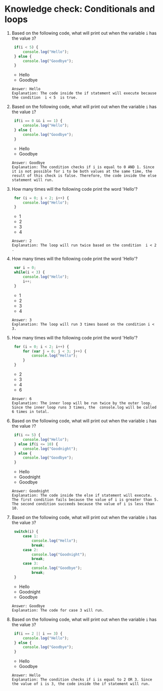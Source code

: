 # Knowledge check: Conditionals and loops

1. Based on the following code, what will print out when the variable `i` has the value `3`?
   ```javascript
    if(i < 5) {
        console.log("Hello");
    } else {
        console.log("Goodbye");
    }
   ```
   - Hello
   - Goodbye
   ```
   Answer: Hello
   Explanation: The code inside the if statement will execute because the condition  i < 5  is true.
   ```

2. Based on the following code, what will print out when the variable `i` has the value `1`?
   ```javascript
    if(i == 0 && i == 1) {
        console.log("Hello");
    } else {
        console.log("Goodbye");
    }
   ```
   - Hello
   - Goodbye
   ```
   Answer: Goodbye
   Explanation: The condition checks if i is equal to 0 AND 1. Since it is not possible for i to be both values at the same time, the result of this check is false. Therefore, the code inside the else statement will run.
   ```

3. How many times will the following code print the word 'Hello'?
   ```javascript
    for (i = 0; i < 2; i++) {
        console.log("Hello");
    }
   ```
   - 1
   - 2
   - 3
   - 4
   ```
   Answer: 2
   Explanation: The loop will run twice based on the condition  i < 2 .
   ```

4. How many times will the following code print the word 'Hello'?
   ```javascript
    var i = 0;
    while(i < 3) {
        console.log("Hello");
        i++;
    }
   ```
   - 1
   - 2
   - 3
   - 4
   ```
   Answer: 3
   Explanation: The loop will run 3 times based on the condition i < 3.
   ```

5. How many times will the following code print the word 'Hello'?
   ```javascript
    for (i = 0; i < 2; i++) {
        for (var j = 0; j < 3; j++) {
            console.log("Hello");
        }​
    }
   ```
   - 2
   - 3
   - 4
   - 6
   ```
   Answer: 6
   Explanation: The inner loop will be run twice by the outer loop. Since the inner loop runs 3 times, the  console.log will be called 6 times in total.
   ```

6. Based on the following code, what will print out when the variable `i` has the value `7`?
   ```javascript
    if(i <= 5) {
        console.log("Hello");
    } else if(i <= 10) {
        console.log("Goodnight");
    } else {
        console.log("Goodbye");
    }
   ```
   - Hello
   - Goodnight
   - Goodbye
   ```
   Answer: Goodnight
   Explanation: The code inside the else if statement will execute. The first condition fails because the value of i is greater than 5. The second condition succeeds because the value of i is less than 10.
   ```

7. Based on the following code, what will print out when the variable `i` has the value `3`?
   ```javascript
    switch(i) {
        case 1:
            console.log("Hello");
            break;
        case 2:
            console.log("Goodnight");
            break;
        case 3:
            console.log("Goodbye");
            break;
    }
   ```
   - Hello
   - Goodnight
   - Goodbye
   ```
   Answer: Goodbye
   Explanation: The code for case 3 will run.
   ```

8. Based on the following code, what will print out when the variable `i` has the value `3`?
   ```javascript
    if(i == 2 || i == 3) {
        console.log("Hello");
    } else {
        console.log("Goodbye");
    }
   ```
   - Hello
   - Goodbye
   ```
   Answer: Hello
   Explanation: The condition checks if i is equal to 2 OR 3. Since the value of i is 3, the code inside the if statement will run.
   ```